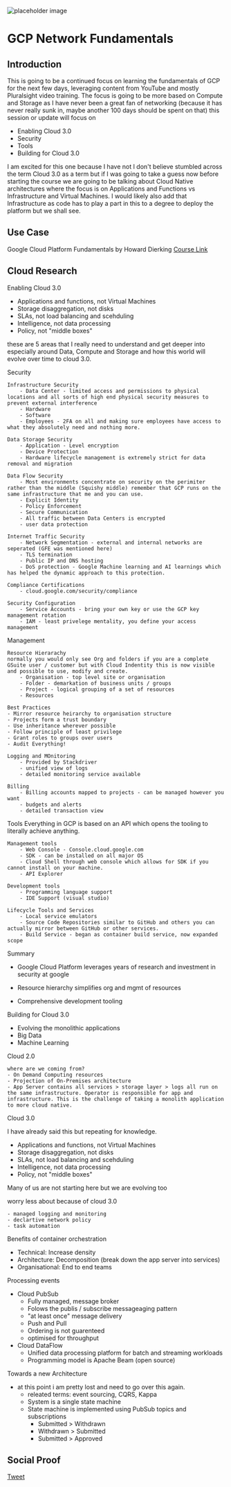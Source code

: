 <!-- This template removes the micro tutorial for a quicker post and removes images for a full template check out the 000-DAY-ARTICLE-LONG-TEMPLATE.MD-->

![placeholder image](https://storage.googleapis.com/gweb-uniblog-publish-prod/images/infrastructure-3.max-1000x1000.png)

# GCP Network Fundamentals

## Introduction

This is going to be a continued focus on learning the fundamentals of GCP for the next few days, leveraging content from YouTube and mostly Pluralsight video training. The focus is going to be more based on Compute and Storage as I have never been a great fan of networking (because it has never really sunk in, maybe another 100 days should be spent on that) this session or update will focus on 

- Enabling Cloud 3.0 
- Security 
- Tools 
- Building for Cloud 3.0 

I am excited for this one because I have not I don't believe stumbled across the term Cloud 3.0 as a term but if I was going to take a guess now before starting the course we are going to be talking about Cloud Native architectures where the focus is on Applications and Functions vs Infrastructure and Virtual Machines. I would likely also add that Infrastructure as code has to play a part in this to a degree to deploy the platform but we shall see. 

## Use Case

Google Cloud Platform Fundamentals
by Howard Dierking [Course Link](https://app.pluralsight.com/library/courses/google-cloud-platform-fundamentals/table-of-contents)

## Cloud Research

Enabling Cloud 3.0 

- Applications and functions, not Virtual Machines 
- Storage disaggregation, not disks 
- SLAs, not load balancing and scehduling 
- Intelligence, not data processing 
- Policy, not "middle boxes" 

these are 5 areas that I really need to understand and get deeper into especially around Data, Compute and Storage and how this world will evolve over time to cloud 3.0. 

Security 

    Infrastructure Security 
        - Data Center - limited access and permissions to physical locations and all sorts of high end physical security measures to prevent external interference 
        - Hardware 
        - Software 
        - Employees - 2FA on all and making sure employees have access to what they absolutely need and nothing more. 

    Data Storage Security
        - Application - Level encryption 
        - Device Protection 
        - Hardware lifecycle management is extremely strict for data removal and migration 

    Data Flow Security 
        - Most environments concentrate on security on the perimiter rather than the middle (Squishy middle) remember that GCP runs on the same infrastructure that me and you can use. 
        - Explicit Identity 
        - Policy Enforcement 
        - Secure Communication 
        - All traffic between Data Centers is encrypted 
        - user data protection 

    Internet Traffic Security 
        - Network Segmentation - external and internal networks are seperated (GFE was mentioned here)
        - TLS termination 
        - Public IP and DNS hosting 
        - DoS protection - Google Machine learning and AI learnings which has helped the dynamic approach to this protection. 

    Compliance Certifications 
        - cloud.google.com/security/compliance 
  
    Security Configuration 
        - Service Accounts - bring your own key or use the GCP key management rotation 
        - IAM - least privelege mentality, you define your access management 

Management

    Resource Hierarachy 
    normally you would only see Org and folders if you are a complete GSuite user / customer but with Cloud Indentity this is now visible and possible to use, modify and create. 
        - Organisation - top level site or organisation  
        - Folder - demarkation of business units / groups 
        - Project - logical grouping of a set of resources 
        - Resources 
    
    Best Practices 
    - Mirror resource heirarchy to organisation structure 
    - Projects form a trust boundary 
    - Use inheritance wherever possible 
    - Follow principle of least privilege 
    - Grant roles to groups over users 
    - Audit Everything! 

    Logging and MOnitoring 
        - Provided by Stackdriver 
        - unified view of logs 
        - detailed monitoring service available

    Billing 
        - Billing accounts mapped to projects - can be managed however you want 
        - budgets and alerts 
        - detailed transaction view 

Tools
    Everything in GCP is based on an API which opens the tooling to literally achieve anything. 

    Management tools 
        - Web Console - Console.cloud.google.com 
        - SDK - can be installed on all major OS
        - Cloud Shell through web console which allows for SDK if you cannot install on your machine. 
        - API Explorer 

    Development tools 
        - Programming language support 
        - IDE Support (visual studio)

    Lifecycle Tools and Services 
        - Local service emulators 
        - Source Code Repositories similar to GitHub and others you can actually mirror between GitHub or other services. 
        - Build Service - began as container build service, now expanded scope 

Summary 

- Google Cloud Platform leverages years of research and investment in security at google 

- Resource hierarchy simplifies org and mgmt of resources 

- Comprehensive development tooling 

Building for Cloud 3.0 

- Evolving the monolithic applications 
- Big Data 
- Machine Learning 

Cloud 2.0 
    
    where are we coming from?
    - On Demand Computing resources 
    - Projection of On-Premises architecture 
    - App Server contains all services > storage layer > logs all run on the same infrastructure. Operator is responsible for app and infrastructure. This is the challenge of taking a monolith application to more cloud native. 

Cloud 3.0 

I have already said this but repeating for knowledge. 
- Applications and functions, not Virtual Machines 
- Storage disaggregation, not disks 
- SLAs, not load balancing and scehduling 
- Intelligence, not data processing 
- Policy, not "middle boxes" 

Many of us are not starting here but we are evolving too

worry less about because of cloud 3.0 
  
    - managed logging and monitoring 
    - declartive network policy 
    - task automation 

Benefits of container orchestration 
  - Technical: Increase density 
  - Architecture: Decomposition (break down the app server into services)
  - Organisational: End to end teams 

Processing events 
  - Cloud PubSub 
    - Fully managed, message broker 
    - Folows the publis / subscribe messageaging pattern 
    - "at least once" message delivery
    - Push and Pull 
    - Ordering is not guarenteed 
    - optimised for throughput 
  - Cloud DataFlow 
    - Unified data processing platform for batch and streaming workloads 
    - Programming model is Apache Beam (open source)

Towards a new Architecture 
- at this point i am pretty lost and need to go over this again. 
  - releated terms: event sourcing, CQRS, Kappa
  - System is a single state machine 
  - State machine is implemented using PubSub topics and subscriptions 
    - Submitted > Withdrawn
    - Withdrawn > Submitted 
    - Submitted > Approved 

## Social Proof

[Tweet](https://twitter.com/MichaelCade1/status/1311999918333194243?s=20)